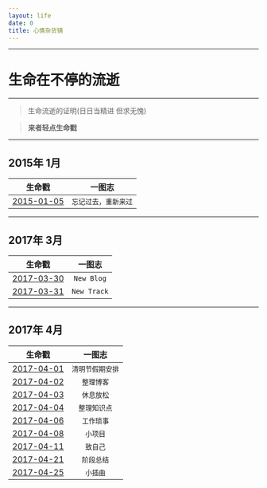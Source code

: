 ```yaml
---
layout: life
date: 0
title: 心情杂货铺
---
```


-----------------------------------------------


# 生命在不停的流逝

******
> 生命流逝的证明(日日当精进 但求无愧)

> **来者轻点生命戳**

******

<div class='lifelog'>
<h2 id="section-20">2015年 1月</h2>
<table>
  <thead>
    <tr>
      <th style="text-align: center">生命戳</th>
      <th style="text-align: center">一图志</th>
    </tr>
  </thead>
  <tbody>
	 <tr>
	  <td style="text-align: center"><a href="/life/2015/1/2015-01-05.html">2015-01-05</a></td>
	  <td style="text-align: center"><code class="highlighter-rouge">忘记过去，重新来过</code></td>
	</tr>
  </tbody>
</table>
</div>

******

<div class='lifelog'>
<h2 id="section-20">2017年 3月</h2>
<table>
  <thead>
    <tr>
      <th style="text-align: center">生命戳</th>
      <th style="text-align: center">一图志</th>
    </tr>
  </thead>
  <tbody>
	 <tr>
	  <td style="text-align: center"><a href="/life/2017/3/2017-03-30.html">2017-03-30</a></td>
	  <td style="text-align: center"><code class="highlighter-rouge">New Blog</code></td>
	</tr>
    <tr>
      <td style="text-align: center"><a href="/life/2017/3/2017-03-31.html">2017-03-31</a></td>
      <td style="text-align: center"><code class="highlighter-rouge">New Track</code></td>
    </tr>	

  </tbody>
</table>
</div>

******

<div class='lifelog'>
<h2 id="section-20">2017年 4月</h2>
<table>
  <thead>
    <tr>
      <th style="text-align: center">生命戳</th>
      <th style="text-align: center">一图志</th>
    </tr>
  </thead>
    <tbody>
	 <tr>
	  <td style="text-align: center"><a href="/life/2017/4/2017-04-01.html">2017-04-01</a></td>
	  <td style="text-align: center"><code class="highlighter-rouge">清明节假期安排</code></td>
	</tr>
	<tr>
	  <td style="text-align: center"><a href="/life/2017/4/2017-04-02.html">2017-04-02</a></td>
	  <td style="text-align: center"><code class="highlighter-rouge">整理博客</code></td>
	</tr>
	<tr>
	  <td style="text-align: center"><a href="/life/2017/4/2017-04-03.html">2017-04-03</a></td>
	  <td style="text-align: center"><code class="highlighter-rouge">休息放松</code></td>
	</tr>
	<tr>
	  <td style="text-align: center"><a href="/life/2017/4/2017-04-04.html">2017-04-04</a></td>
	  <td style="text-align: center"><code class="highlighter-rouge">整理知识点</code></td>
	</tr>
	<tr>
	  <td style="text-align: center"><a href="/life/2017/4/2017-04-06.html">2017-04-06</a></td>
	  <td style="text-align: center"><code class="highlighter-rouge">工作琐事</code></td>
	</tr>
	<tr>
	  <td style="text-align: center"><a href="/life/2017/4/2017-04-08.html">2017-04-08</a></td>
	  <td style="text-align: center"><code class="highlighter-rouge">小项目</code></td>
	</tr>
	<tr>
	  <td style="text-align: center"><a href="/life/2017/4/2017-04-11.html">2017-04-11</a></td>
	  <td style="text-align: center"><code class="highlighter-rouge">致自己</code></td>
	</tr>
	<tr>
	  <td style="text-align: center"><a href="/life/2017/4/2017-04-21.html">2017-04-21</a></td>
	  <td style="text-align: center"><code class="highlighter-rouge">阶段总结</code></td>
	</tr>
	<tr>
	  <td style="text-align: center"><a href="/life/2017/4/2017-04-25.html">2017-04-25</a></td>
	  <td style="text-align: center"><code class="highlighter-rouge">小插曲</code></td>
	</tr>
  </tbody>
</table>
</div>

